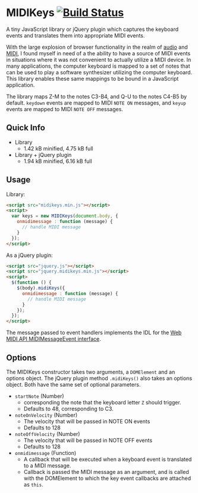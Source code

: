 # MIDIKeys [![Build Status](https://secure.travis-ci.org/mdomi/jquery.midikeys.png)](http://travis-ci.org/mdomi/jquery.midikeys)

A tiny JavaScript library or jQuery plugin which captures the keyboard events and translates them into appropriate MIDI events.

With the large explosion of browser functionality in the realm of [audio](https://dvcs.w3.org/hg/audio/raw-file/tip/webaudio/specification.html "Web Audio API") and [MIDI](http://www.w3.org/TR/webmidi/ "Web MIDI API"), I found myself in need of a the ability to have a source of MIDI events in situations where it was not convenient to actually utilize a MIDI device. In many applications, the computer keyboard is mapped to a set of notes that can be used to play a software synthesizer utilizing the computer keyboard. This library enables these same mappings to be bound in a JavaScript application. 

The library maps Z-M to the notes C3-B4, and Q-U to the notes C4-B5 by default. ```keydown``` events are mapped to MIDI ```NOTE ON``` messages, and ```keyup``` events are mapped to MIDI ```NOTE OFF``` messages.

## Quick Info

* Library
    * 1.42 kB minified, 4.75 kB full
* Library + jQuery plugin
    * 1.94 kB minified, 6.16 kB full

## Usage

Library:
```html
<script src="midikeys.min.js"></script>
<script>
  var keys = new MIDIKeys(document.body, {
    onmidimessage : function (message) {
      // handle MIDI message
    }
  });
</script>
```

As a jQuery plugin:
```html
<script src="jquery.js"></script>
<script src="jquery.midikeys.min.js"></script>
<script>
  $(function () {
    $(body).midiKeys({
      onmidimessage : function (message) {
        // handle MIDI message
      }
    });
  });
</script>
```

The message passed to event handlers implements the IDL for the [Web MIDI API MIDIMessageEvent interface](http://www.w3.org/TR/webmidi/#midimessageevent-interface).

## Options

The MIDIKeys constructor takes two arguments, a ```DOMElement``` and an options object. The jQuery plugin method ```.midiKeys()``` also takes an options object. Both have the same set of optional parameters.

* `startNote` (Number)
  * corresponding the note that the keyboard letter `Z` should trigger.
  * Defaults to 48, corresponding to C3.
* `noteOnVelocity` (Number)
  * The velocity that will be passed in NOTE ON events
  * Defaults to 128
* `noteOffVelocity` (Number)
  * The velocity that will be passed in NOTE OFF events
  * Defaults to 128
* `onmidimessage` (Function)
  * A callback that will be executed when a keyboard event is translated to a MIDI message.
  * Callback is passed the MIDI message as an argument, and is called with the DOMElement to which the key event callbacks are attached as ```this```.
